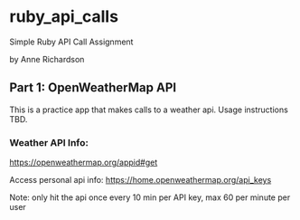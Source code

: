 # ruby_api_calls
Simple Ruby API Call Assignment

by Anne Richardson

## Part 1: OpenWeatherMap API

This is a practice app that makes calls to a weather api. Usage instructions TBD.

### Weather API Info:

https://openweathermap.org/appid#get

Access personal api info: https://home.openweathermap.org/api_keys

Note: only hit the api once every 10 min per API key, max 60 per minute per user

